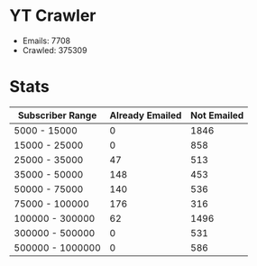 # YT Crawler
- Emails: 7708
- Crawled: 375309

# Stats
| Subscriber Range  | Already Emailed | Not Emailed |
|-------|-------|-------|
| 5000 - 15000 | 0 | 1846 |
| 15000 - 25000 | 0 | 858 |
| 25000 - 35000 | 47 | 513 |
| 35000 - 50000 | 148 | 453 |
| 50000 - 75000 | 140 | 536 |
| 75000 - 100000 | 176 | 316 |
| 100000 - 300000 | 62 | 1496 |
| 300000 - 500000 | 0 | 531 |
| 500000 - 1000000 | 0 | 586 |
